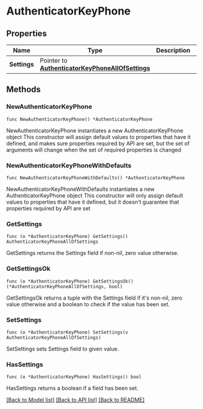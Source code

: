 # AuthenticatorKeyPhone

## Properties

Name | Type | Description | Notes
------------ | ------------- | ------------- | -------------
**Settings** | Pointer to [**AuthenticatorKeyPhoneAllOfSettings**](AuthenticatorKeyPhoneAllOfSettings.md) |  | [optional] 

## Methods

### NewAuthenticatorKeyPhone

`func NewAuthenticatorKeyPhone() *AuthenticatorKeyPhone`

NewAuthenticatorKeyPhone instantiates a new AuthenticatorKeyPhone object
This constructor will assign default values to properties that have it defined,
and makes sure properties required by API are set, but the set of arguments
will change when the set of required properties is changed

### NewAuthenticatorKeyPhoneWithDefaults

`func NewAuthenticatorKeyPhoneWithDefaults() *AuthenticatorKeyPhone`

NewAuthenticatorKeyPhoneWithDefaults instantiates a new AuthenticatorKeyPhone object
This constructor will only assign default values to properties that have it defined,
but it doesn't guarantee that properties required by API are set

### GetSettings

`func (o *AuthenticatorKeyPhone) GetSettings() AuthenticatorKeyPhoneAllOfSettings`

GetSettings returns the Settings field if non-nil, zero value otherwise.

### GetSettingsOk

`func (o *AuthenticatorKeyPhone) GetSettingsOk() (*AuthenticatorKeyPhoneAllOfSettings, bool)`

GetSettingsOk returns a tuple with the Settings field if it's non-nil, zero value otherwise
and a boolean to check if the value has been set.

### SetSettings

`func (o *AuthenticatorKeyPhone) SetSettings(v AuthenticatorKeyPhoneAllOfSettings)`

SetSettings sets Settings field to given value.

### HasSettings

`func (o *AuthenticatorKeyPhone) HasSettings() bool`

HasSettings returns a boolean if a field has been set.


[[Back to Model list]](../README.md#documentation-for-models) [[Back to API list]](../README.md#documentation-for-api-endpoints) [[Back to README]](../README.md)


